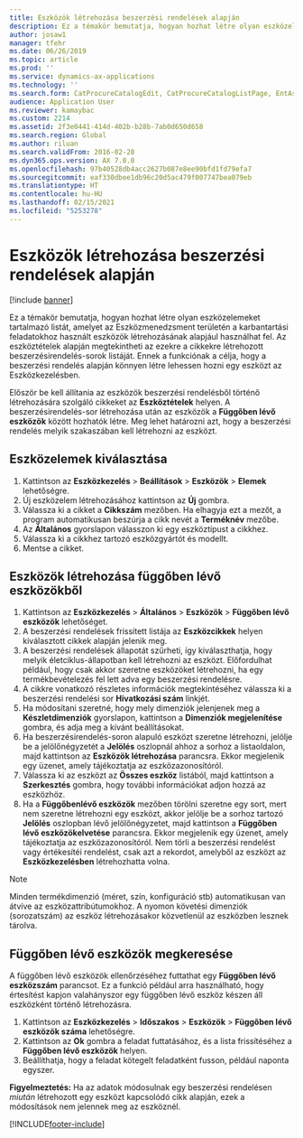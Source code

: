 ```yaml
---
title: Eszközök létrehozása beszerzési rendelések alapján
description: Ez a témakör bemutatja, hogyan hozhat létre olyan eszközelemeket tartalmazó listát, amelyet az Eszközmenedzsment területén a karbantartási feladatokhoz használt eszközök létrehozásának alapjául használhat fel.
author: josaw1
manager: tfehr
ms.date: 06/26/2019
ms.topic: article
ms.prod: ''
ms.service: dynamics-ax-applications
ms.technology: ''
ms.search.form: CatProcureCatalogEdit, CatProcureCatalogListPage, EntAssetObjectItem, EntAssetPendingAssets
audience: Application User
ms.reviewer: kamaybac
ms.custom: 2214
ms.assetid: 2f3e0441-414d-402b-b28b-7ab0d650d658
ms.search.region: Global
ms.author: riluan
ms.search.validFrom: 2016-02-28
ms.dyn365.ops.version: AX 7.0.0
ms.openlocfilehash: 97b40528db4acc2627b087e8ee90bfd1fd79efa7
ms.sourcegitcommit: eaf330dbee1db96c20d5ac479f007747bea079eb
ms.translationtype: HT
ms.contentlocale: hu-HU
ms.lasthandoff: 02/15/2021
ms.locfileid: "5253278"
---
```

# <a name="create-assets-based-on-purchase-orders"></a>Eszközök létrehozása beszerzési rendelések alapján

[!include [banner](../../includes/banner.md)]

 

Ez a témakör bemutatja, hogyan hozhat létre olyan eszközelemeket tartalmazó listát, amelyet az Eszközmenedzsment területén a karbantartási feladatokhoz használt eszközök létrehozásának alapjául használhat fel. Az eszköztételek alapján megtekintheti az ezekre a cikkekre létrehozott beszerzésirendelés-sorok listáját. Ennek a funkciónak a célja, hogy a beszerzési rendelés alapján könnyen létre lehessen hozni egy eszközt az Eszközkezelésben.

Először be kell állítania az eszközök beszerzési rendelésből történő létrehozására szolgáló cikkeket az **Eszköztételek** helyen. A beszerzésirendelés-sor létrehozása után az eszközök a **Függőben lévő eszközök** között hozhatók létre. Meg lehet határozni azt, hogy a beszerzési rendelés melyik szakaszában kell létrehozni az eszközt.


## <a name="select-asset-items"></a>Eszközelemek kiválasztása

1. Kattintson az **Eszközkezelés** > **Beállítások** > **Eszközök** > **Elemek** lehetőségre.
2. Új eszközelem létrehozásához kattintson az **Új** gombra.
3. Válassza ki a cikket a **Cikkszám** mezőben. Ha elhagyja ezt a mezőt, a program automatikusan beszúrja a cikk nevét a **Terméknév** mezőbe.
4. Az **Általános** gyorslapon válasszon ki egy eszköztípust a cikkhez.
5. Válassza ki a cikkhez tartozó eszközgyártót és modellt.
6. Mentse a cikket.


## <a name="create-assets-from-pending-assets"></a>Eszközök létrehozása függőben lévő eszközökből

1. Kattintson az **Eszközkezelés** > **Általános** > **Eszközök** > **Függőben lévő eszközök** lehetőséget.
2. A beszerzési rendelések frissített listája az **Eszközcikkek** helyen kiválasztott cikkek alapján jelenik meg.
3. A beszerzési rendelések állapotát szűrheti, így kiválaszthatja, hogy melyik életciklus-állapotban kell létrehozni az eszközt. Előfordulhat például, hogy csak akkor szeretne eszközöket létrehozni, ha egy termékbevételezés fel lett adva egy beszerzési rendelésre.
4. A cikkre vonatkozó részletes információk megtekintéséhez válassza ki a beszerzési rendelési sor **Hivatkozási szám** linkjét.
5. Ha módosítani szeretné, hogy mely dimenziók jelenjenek meg a **Készletdimenziók** gyorslapon, kattintson a **Dimenziók megjelenítése** gombra, és adja meg a kívánt beállításokat.
6. Ha beszerzésirendelés-soron alapuló eszközt szeretne létrehozni, jelölje be a jelölőnégyzetét a **Jelölés** oszlopnál ahhoz a sorhoz a listaoldalon, majd kattintson az **Eszközök létrehozása** parancsra. Ekkor megjelenik egy üzenet, amely tájékoztatja az eszközazonosítóról.
7. Válassza ki az eszközt az **Összes eszköz** listából, majd kattintson a **Szerkesztés** gombra, hogy további információkat adjon hozzá az eszközhöz.
8. Ha a **Függőbenlévő eszközök** mezőben törölni szeretne egy sort, mert nem szeretne létrehozni egy eszközt, akkor jelölje be a sorhoz tartozó **Jelölés** oszlopban lévő jelölőnégyzetet, majd kattintson a **Függőben lévő eszközökelvetése** parancsra. Ekkor megjelenik egy üzenet, amely tájékoztatja az eszközazonosítóról. Nem törli a beszerzési rendelést vagy értékesítéi rendelést, csak azt a rekordot, amelyből az eszközt az **Eszközkezelésben** létrehozhatta volna.

>[!NOTE]
>Minden termékdimenzió (méret, szín, konfiguráció stb) automatikusan van átvíve az eszközattribútumokhoz. A nyomon követési dimenziók (sorozatszám) az eszköz létrehozásakor közvetlenül az eszközben lesznek tárolva.


## <a name="find-pending-assets"></a>Függőben lévő eszközök megkeresése

A függőben lévő eszközök ellenőrzéséhez futtathat egy **Függőben lévő eszközszám** parancsot. Ez a funkció például arra használható, hogy értesítést kapjon valahányszor egy függőben lévő eszköz készen áll eszközként történő létrehozásra.

1. Kattintson az **Eszközkezelés** > **Időszakos** > **Eszközök** > **Függőben lévő eszközök száma** lehetőségre.
2. Kattintson az **Ok** gombra a feladat futtatásához, és a lista frissítéséhez a **Függőben lévő eszközök** helyen.
3. Beállíthatja, hogy a feladat kötegelt feladatként fusson, például naponta egyszer.

**Figyelmeztetés:** Ha az adatok módosulnak egy beszerzési rendelésen *miután* létrehozott egy eszközt kapcsolódó cikk alapján, ezek a módosítások nem jelennek meg az eszköznél.


[!INCLUDE[footer-include](../../../includes/footer-banner.md)]